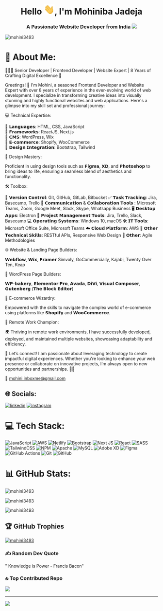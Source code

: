 <h1 align="center">Hello <img src="https://raw.githubusercontent.com/ABSphreak/ABSphreak/master/gifs/Hi.gif" width="35">, I'm Mohiniba Jadeja</h1>
<h3 align="center">A Passionate Website Developer from India <img src="https://cdn.jsdelivr.net/gh/hampusborgos/country-flags@main/svg/in.svg" width="20px"></h3>

<p align="left"> <img src="https://komarev.com/ghpvc/?username=mohini3493&label=Profile%20views&color=0e75b6&style=flat" alt="mohini3493" /> </p>

# 💫 About Me:

👩🏻‍💻 Senior Developer | Frontend Developer | Website Expert | 8 Years of Crafting Digital Excellence 🚀

Greetings! 👋 I'm Mohini, a seasoned Frontend Developer and Website Expert with over 8 years of experience in the ever-evolving world of web development. I specialize in transforming creative ideas into visually stunning and highly functional websites and web applications. Here's a glimpse into my skill set and professional journey:

💻 Technical Expertise:

📌 𝗟𝗮𝗻𝗴𝘂𝗮𝗴𝗲𝘀: HTML, CSS, JavaScript<br>
📌 𝗙𝗿𝗮𝗺𝗲𝘄𝗼𝗿𝗸𝘀: ReactJS, Next.js<br>
📌 𝗖𝗠𝗦: WordPress, Wix<br>
📌 𝗘-𝗰𝗼𝗺𝗺𝗲𝗿𝗰𝗲: Shopify, WooCommerce<br>
📌 𝗗𝗲𝘀𝗶𝗴𝗻 𝗜𝗻𝘁𝗲𝗴𝗿𝗮𝘁𝗶𝗼𝗻: Bootstrap, Tailwind

🎨 Design Mastery:

Proficient in using design tools such as 𝗙𝗶𝗴𝗺𝗮, 𝗫𝗗, and 𝗣𝗵𝗼𝘁𝗼𝘀𝗵𝗼𝗽 to bring ideas to life, ensuring a seamless blend of aesthetics and functionality.

🛠️ Toolbox:

🔄 𝗩𝗲𝗿𝘀𝗶𝗼𝗻 𝗖𝗼𝗻𝘁𝗿𝗼𝗹: Git, GitHub, GitLab, Bitbucket
✅ 𝗧𝗮𝘀𝗸 𝗧𝗿𝗮𝗰𝗸𝗶𝗻𝗴: Jira, Basecamp, Trello
💬 𝗖𝗼𝗺𝗺𝘂𝗻𝗶𝗰𝗮𝘁𝗶𝗼𝗻 & 𝗖𝗼𝗹𝗹𝗮𝗯𝗼𝗿𝗮𝘁𝗶𝗼𝗻 𝗧𝗼𝗼𝗹𝘀 : Microsoft Teams, Zoom, Google Meet, Slack, Skype, Whatsapp Business
🖥️ 𝗗𝗲𝘀𝗸𝘁𝗼𝗽 𝗔𝗽𝗽𝘀: Electron
📌 𝗣𝗿𝗼𝗷𝗲𝗰𝘁 𝗠𝗮𝗻𝗮𝗴𝗲𝗺𝗲𝗻𝘁 𝗧𝗼𝗼𝗹𝘀: Jira, Trello, Slack, Basecamp
💻 𝗢𝗽𝗲𝗿𝗮𝘁𝗶𝗻𝗴 𝗦𝘆𝘀𝘁𝗲𝗺𝘀: Windows 10, macOS
🛠 𝗜𝗧 𝗧𝗼𝗼𝗹𝘀: Microsoft Office Suite, Microsoft Teams
☁️ 𝗖𝗹𝗼𝘂𝗱 𝗣𝗹𝗮𝘁𝗳𝗼𝗿𝗺: AWS
🔗 𝗢𝘁𝗵𝗲𝗿 𝗧𝗲𝗰𝗵𝗻𝗶𝗰𝗮𝗹 𝗦𝗸𝗶𝗹𝗹𝘀: RESTful APIs, Responsive Web Design
🚀 𝗢𝘁𝗵𝗲𝗿: Agile Methodologies

🌐 Website & Landing Page Builders:

𝗪𝗲𝗯𝗳𝗹𝗼𝘄, 𝗪𝗶𝘅, 𝗙𝗿𝗮𝗺𝗲𝗿
Simvoly, GoCommercially, Kajabi, Twenty Over Ten, Keap

🚀 WordPress Page Builders:

𝗪𝗣-𝗯𝗮𝗸𝗲𝗿𝘆, 𝗘𝗹𝗲𝗺𝗲𝗻𝘁𝗼𝗿 𝗣𝗿𝗼, 𝗔𝘃𝗮𝗱𝗮, 𝗗𝗶𝗩𝗶, 𝗩𝗶𝘀𝘂𝗮𝗹 𝗖𝗼𝗺𝗽𝗼𝘀𝗲𝗿, 𝗚𝘂𝘁𝗲𝗻𝗯𝗲𝗿𝗴 (𝗧𝗵𝗲 𝗕𝗹𝗼𝗰𝗸 𝗘𝗱𝗶𝘁𝗼𝗿)

🛒 E-commerce Wizardry:

Empowered with the skills to navigate the complex world of e-commerce using platforms like 𝗦𝗵𝗼𝗽𝗶𝗳𝘆 and 𝗪𝗼𝗼𝗖𝗼𝗺𝗺𝗲𝗿𝗰𝗲.

🏡 Remote Work Champion:

🌍 Thriving in remote work environments, I have successfully developed, deployed, and maintained multiple websites, showcasing adaptability and efficiency.

🚀 Let’s connect! I am passionate about leveraging technology to create impactful digital experiences. Whether you're looking to enhance your web presence or collaborate on innovative projects, I’m always open to new opportunities and partnerships. 🤝✨

📧 mohini.inboxme@gmail.com


## 🌐 Socials:
<p><a target="_blank" href="https://www.linkedin.com/in/mohini3493" style="display: inline-block;"><img src="https://img.shields.io/badge/linkedin-logo?style=for-the-badge&logo=linkedin&logoColor=white&color=#0a77b6" alt="linkedin" /></a>
<a target="_blank" href="https://www.instagram.com/webbymohini" style="display: inline-block;"><img src="https://img.shields.io/badge/instagram-logo?style=for-the-badge&logo=instagram&logoColor=white&color=#F35369" alt="instagram" /></a></p>

# 💻 Tech Stack:
![JavaScript](https://img.shields.io/badge/javascript-%23323330.svg?style=for-the-badge&logo=javascript&logoColor=%23F7DF1E) ![AWS](https://img.shields.io/badge/AWS-%23FF9900.svg?style=for-the-badge&logo=amazon-aws&logoColor=white) ![Netlify](https://img.shields.io/badge/netlify-%23000000.svg?style=for-the-badge&logo=netlify&logoColor=#00C7B7) ![Bootstrap](https://img.shields.io/badge/bootstrap-%238511FA.svg?style=for-the-badge&logo=bootstrap&logoColor=white) ![Next JS](https://img.shields.io/badge/Next-black?style=for-the-badge&logo=next.js&logoColor=white) ![React](https://img.shields.io/badge/react-%2320232a.svg?style=for-the-badge&logo=react&logoColor=%2361DAFB) ![SASS](https://img.shields.io/badge/SASS-hotpink.svg?style=for-the-badge&logo=SASS&logoColor=white) ![TailwindCSS](https://img.shields.io/badge/tailwindcss-%2338B2AC.svg?style=for-the-badge&logo=tailwind-css&logoColor=white) ![NPM](https://img.shields.io/badge/NPM-%23CB3837.svg?style=for-the-badge&logo=npm&logoColor=white) ![Apache](https://img.shields.io/badge/apache-%23D42029.svg?style=for-the-badge&logo=apache&logoColor=white) ![MySQL](https://img.shields.io/badge/mysql-4479A1.svg?style=for-the-badge&logo=mysql&logoColor=white) ![Adobe XD](https://img.shields.io/badge/Adobe%20XD-470137?style=for-the-badge&logo=Adobe%20XD&logoColor=#FF61F6) ![Figma](https://img.shields.io/badge/figma-%23F24E1E.svg?style=for-the-badge&logo=figma&logoColor=white) ![GitHub Actions](https://img.shields.io/badge/github%20actions-%232671E5.svg?style=for-the-badge&logo=githubactions&logoColor=white) ![Git](https://img.shields.io/badge/git-%23F05033.svg?style=for-the-badge&logo=git&logoColor=white) ![GitHub](https://img.shields.io/badge/github-%23121011.svg?style=for-the-badge&logo=github&logoColor=white)


# 📊 GitHub Stats:
<p><img align="center" src="https://github-readme-stats.vercel.app/api?username=mohini3493&show_icons=true&locale=en" alt="mohini3493" /></p>
<p><img align="center" src="https://github-readme-streak-stats.herokuapp.com/?user=mohini3493&" alt="mohini3493" /></p>
<p><img src="https://github-readme-stats.vercel.app/api/top-langs?username=mohini3493&show_icons=true&locale=en&layout=compact" alt="mohini3493" /></p>

## 🏆 GitHub Trophies
<p><a href="https://github.com/ryo-ma/github-profile-trophy"><img src="https://github-profile-trophy.vercel.app/?username=mohini3493" alt="mohini3493" /></a></p>

### ✍️ Random Dev Quote
" Knowledge is Power - Francis Bacon"

### 🔝 Top Contributed Repo
![](https://github-contributor-stats.vercel.app/api?username=mohini3493&limit=5&theme=default&combine_all_yearly_contributions=true)

---
[![](https://visitcount.itsvg.in/api?id=mohini3493&icon=1&color=3)](https://visitcount.itsvg.in)
